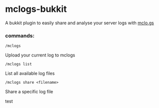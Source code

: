 # mclogs-bukkit
A bukkit plugin to easily share and analyse your server logs with [mclo.gs](https://mclo.gs)


### commands:
    /mclogs
Upload your current log to mclogs
    
    /mclogs list
List all available log files

    /mclogs share <filename>
Share a specific log file

test